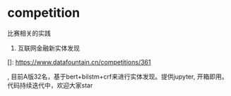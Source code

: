 # competition
比赛相关的实践

1. 互联网金融新实体发现

  []: https://www.datafountain.cn/competitions/361

  ,
  目前A版32名，基于bert+bilstm+crf来进行实体发现。提供jupyter, 开箱即用。代码持续迭代中，欢迎大家star
